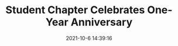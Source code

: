 ---
"title": "Student Chapter Celebrates One-Year Anniversary"
"date": "2021-10-6 14:39:16"
"feed_name": "IADC"
"feed_website": "https://www.iadc.org/"
"feed_rss": "https://www.iadc.org/feed/"
"link": "https://www.iadc.org/drillbits/pdeu-student-chapter-in-gujarat-celebrates-1st-year-anniversary/"
"source": "None"
"file": "_posts/2021-1-1-6cafe0305b0bde4ef817f8c939b99571804e6ec7.md"
"accident": "0"
"drilling": "0"
"dead": "0"
"injured": "0"
"arrested": "0"
"place": "unknown place"
"where": "unknown site"
"causes": "unknown"
"place_uri": "unknown place"
---